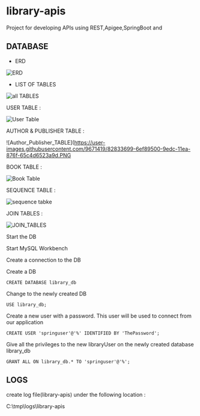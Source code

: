 # library-apis
Project for developing APIs using REST,Apigee,SpringBoot and 

## DATABASE

- ERD

![ERD](https://user-images.githubusercontent.com/9671419/82833367-68b5e900-9edb-11ea-8c58-031605ae9c1f.PNG)

- LIST OF TABLES

![all TABLES](https://user-images.githubusercontent.com/9671419/82833511-cba78000-9edb-11ea-926e-aeec600c0dcd.PNG)

USER TABLE :

![User Table](https://user-images.githubusercontent.com/9671419/82833535-da8e3280-9edb-11ea-973c-546d4dacd20d.PNG)

AUTHOR & PUBLISHER TABLE :

![Author_Publisher_TABLE](https://user-images.githubusercontent.com/9671419/82833699-6ef89500-9edc-11ea-876f-65c4d6523a9d.PNG

BOOK TABLE :

![Book Table](https://user-images.githubusercontent.com/9671419/82833706-761fa300-9edc-11ea-8149-499d95036be3.PNG)

SEQUENCE TABLE :

![sequence tabke](https://user-images.githubusercontent.com/9671419/82833516-cf3b0700-9edb-11ea-8474-e3bbbc944990.PNG)

JOIN TABLES :

![JOIN_TABLES](https://user-images.githubusercontent.com/9671419/82833723-7f107480-9edc-11ea-999c-6ad3deeebee5.PNG)




Start the DB

Start MySQL Workbench

Create a connection to the DB

Create a DB

	CREATE DATABASE library_db
  
Change to the newly created DB

	USE library_db;
  
Create a new user with a password. This user will be used to connect from our application

	CREATE USER 'springuser'@'%' IDENTIFIED BY 'ThePassword'; 
  
Give all the privileges to the new libraryUser on the newly created database library_db

	GRANT ALL ON library_db.* TO 'springuser'@'%'; 	

## LOGS

create log file(library-apis) under the following location :

C:\tmp\logs\library-apis

